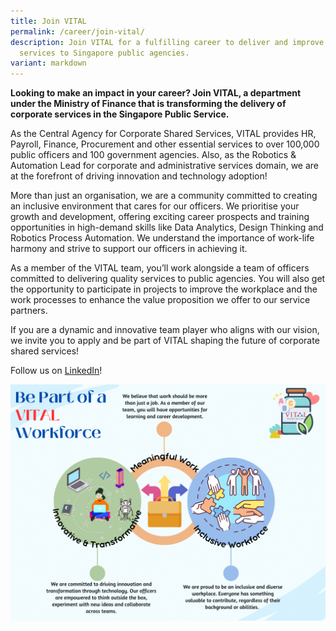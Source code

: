 ```yaml
---
title: Join VITAL
permalink: /career/join-vital/
description: Join VITAL for a fulfilling career to deliver and improve corporate
  services to Singapore public agencies.
variant: markdown
---
```

**Looking to make an impact in your career? Join VITAL, a department under the Ministry of Finance that is transforming the delivery of corporate services in the Singapore Public Service.**

As the Central Agency for Corporate Shared Services, VITAL provides HR, Payroll, Finance, Procurement and other essential services to over 100,000 public officers and 100 government agencies. Also, as the Robotics & Automation Lead for corporate and administrative services domain, we are at the forefront of driving innovation and technology adoption!

More than just an organisation, we are a community committed to creating an inclusive environment that cares for our officers. We prioritise your growth and development, offering exciting career prospects and training opportunities in high-demand skills like Data Analytics, Design Thinking and Robotics Process Automation. We understand the importance of work-life harmony and strive to support our officers in achieving it.

As a member of the VITAL team, you’ll work alongside a team of officers committed to delivering quality services to public agencies. You will also get the opportunity to participate in projects to improve the workplace and the work processes to enhance the value proposition we offer to our 
service partners.

If you are a dynamic and innovative team player who aligns with our vision, we invite you to apply and be part of VITAL shaping the future of corporate shared services! 

Follow us on [LinkedIn](https://lnkd.in/gSidSEj2)!

![](/images/2023_VITAL_s_Employer_Branding.png)
